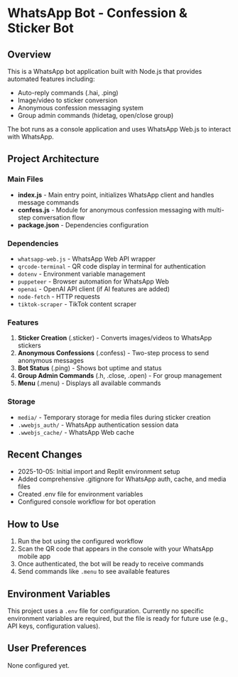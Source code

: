 # WhatsApp Bot - Confession & Sticker Bot

## Overview
This is a WhatsApp bot application built with Node.js that provides automated features including:
- Auto-reply commands (.hai, .ping)
- Image/video to sticker conversion
- Anonymous confession messaging system
- Group admin commands (hidetag, open/close group)

The bot runs as a console application and uses WhatsApp Web.js to interact with WhatsApp.

## Project Architecture

### Main Files
- **index.js** - Main entry point, initializes WhatsApp client and handles message commands
- **confess.js** - Module for anonymous confession messaging with multi-step conversation flow
- **package.json** - Dependencies configuration

### Dependencies
- `whatsapp-web.js` - WhatsApp Web API wrapper
- `qrcode-terminal` - QR code display in terminal for authentication
- `dotenv` - Environment variable management
- `puppeteer` - Browser automation for WhatsApp Web
- `openai` - OpenAI API client (if AI features are added)
- `node-fetch` - HTTP requests
- `tiktok-scraper` - TikTok content scraper

### Features
1. **Sticker Creation** (.sticker) - Converts images/videos to WhatsApp stickers
2. **Anonymous Confessions** (.confess) - Two-step process to send anonymous messages
3. **Bot Status** (.ping) - Shows bot uptime and status
4. **Group Admin Commands** (.h, .close, .open) - For group management
5. **Menu** (.menu) - Displays all available commands

### Storage
- `media/` - Temporary storage for media files during sticker creation
- `.wwebjs_auth/` - WhatsApp authentication session data
- `.wwebjs_cache/` - WhatsApp Web cache

## Recent Changes
- 2025-10-05: Initial import and Replit environment setup
- Added comprehensive .gitignore for WhatsApp auth, cache, and media files
- Created .env file for environment variables
- Configured console workflow for bot operation

## How to Use
1. Run the bot using the configured workflow
2. Scan the QR code that appears in the console with your WhatsApp mobile app
3. Once authenticated, the bot will be ready to receive commands
4. Send commands like `.menu` to see available features

## Environment Variables
This project uses a `.env` file for configuration. Currently no specific environment variables are required, but the file is ready for future use (e.g., API keys, configuration values).

## User Preferences
None configured yet.
